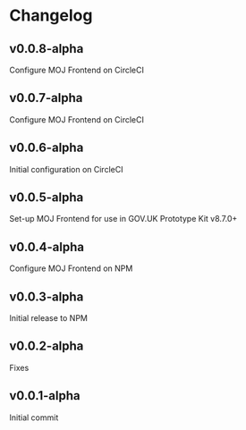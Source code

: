 # Changelog

## v0.0.8-alpha

Configure MOJ Frontend on CircleCI

## v0.0.7-alpha

Configure MOJ Frontend on CircleCI

## v0.0.6-alpha

Initial configuration on CircleCI

## v0.0.5-alpha

Set-up MOJ Frontend for use in GOV.UK Prototype Kit v8.7.0+

## v0.0.4-alpha

Configure MOJ Frontend on NPM

## v0.0.3-alpha

Initial release to NPM

## v0.0.2-alpha

Fixes

## v0.0.1-alpha

Initial commit